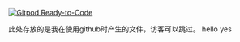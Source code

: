 [![Gitpod Ready-to-Code](https://img.shields.io/badge/Gitpod-Ready--to--Code-blue?logo=gitpod)](https://gitpod.io/#https://github.com/NormanBB/N) 



  此处存放的是我在使用github时产生的文件，访客可以跳过。
  hello
  yes
